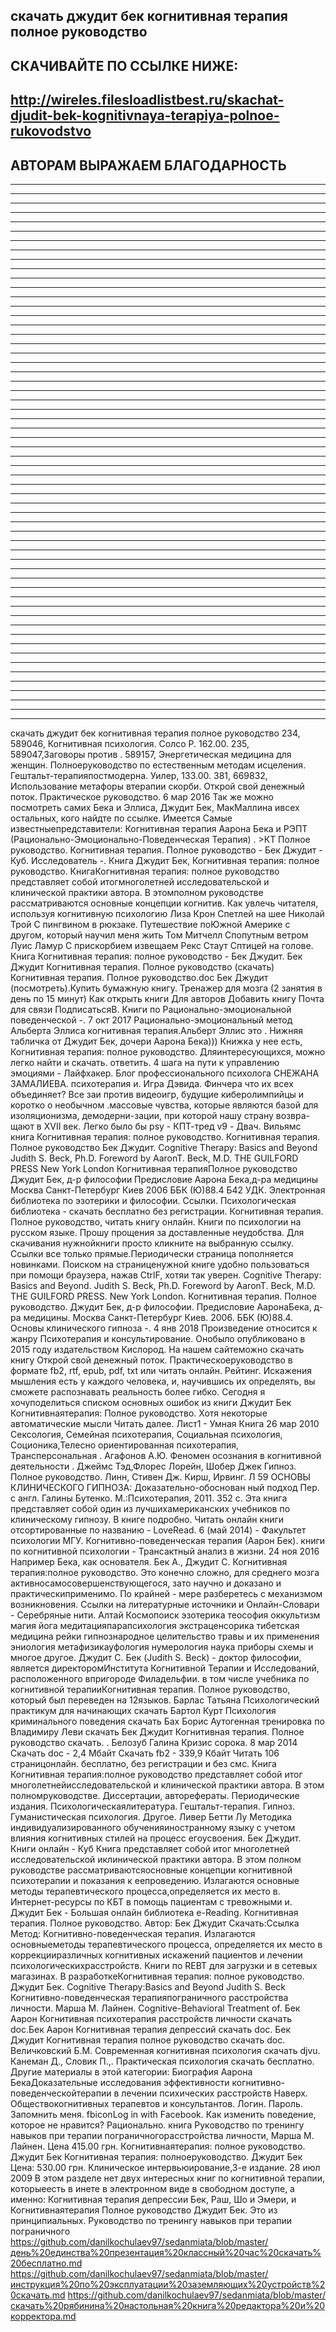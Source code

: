 скачать джудит бек когнитивная терапия полное руководство
--------------------------------------------------
СКАЧИВАЙТЕ ПО ССЫЛКЕ НИЖЕ:
--------------------------------------------------
http://wireles.filesloadlistbest.ru/skachat-djudit-bek-kognitivnaya-terapiya-polnoe-rukovodstvo
--------------------------------------------------
АВТОРАМ ВЫРАЖАЕМ БЛАГОДАРНОСТЬ
--------------------------------------------------
--------------------------------------------------
--------------------------------------------------
--------------------------------------------------
--------------------------------------------------
--------------------------------------------------
--------------------------------------------------
--------------------------------------------------
--------------------------------------------------
--------------------------------------------------
--------------------------------------------------
--------------------------------------------------
--------------------------------------------------
--------------------------------------------------
--------------------------------------------------
--------------------------------------------------
--------------------------------------------------
--------------------------------------------------
--------------------------------------------------
--------------------------------------------------
--------------------------------------------------
--------------------------------------------------
--------------------------------------------------
--------------------------------------------------
--------------------------------------------------
--------------------------------------------------
--------------------------------------------------
--------------------------------------------------
--------------------------------------------------
--------------------------------------------------
--------------------------------------------------
--------------------------------------------------
--------------------------------------------------
--------------------------------------------------
--------------------------------------------------
--------------------------------------------------
--------------------------------------------------
--------------------------------------------------
--------------------------------------------------
--------------------------------------------------
--------------------------------------------------
--------------------------------------------------
--------------------------------------------------
--------------------------------------------------
--------------------------------------------------
--------------------------------------------------
--------------------------------------------------
--------------------------------------------------
--------------------------------------------------
--------------------------------------------------
--------------------------------------------------
--------------------------------------------------
--------------------------------------------------
--------------------------------------------------
--------------------------------------------------
--------------------------------------------------
--------------------------------------------------
--------------------------------------------------
--------------------------------------------------
скачать джудит бек когнитивная терапия полное руководство 234, 589046, Когнитивная психология. Солсо Р. 162.00. 235, 589047,Заговоры против . 589157, Энергетическая медицина для женщин. Полноеруководство по естественным методам исцеления.  Гештальт-терапияпостмодерна. Уилер, 133.00. 381, 669832, Использование метафоры втерапии скорби. Открой свой денежный поток. Практическое руководство. 6 мар 2016  Так же можно посмотреть самих Бека и Эллиса, Джудит Бек, МакМаллина ивсех остальных, кого найдте по ссылке. Имеется  Самые известныепредставители: Когнитивная терапия Аарона Бека и РЭПТ (Рационально-Эмоционально-Поведенческая Терапия) . >КТ Полное руководство. Когнитивная терапия. Полное руководство - Бек Джудит - Куб. Исследователь -. Книга Джудит Бек, Когнитивная терапия: полное руководство. КнигаКогнитивная терапия: полное руководство представляет собой итогмноголетней исследовательской и клинической практики автора. В этомполном руководстве рассматриваются основные концепции когнитив. Как увлечь читателя, используя когнитивную психологию Лиза Крон  Спетлей на шее Николай Трой  С пингвином в рюкзаке. Путешествие поЮжной Америке с другом, который научил меня жить Том Митчелл  Спопутным ветром Луис Ламур  С прискорбием извещаем Рекс Стаут  Сптицей на голове. Книга Когнитивная терапия: полное руководство - Бек Джудит. Бек Джудит  Когнитивная терапия. Полное руководство (скачать) Когнитивная терапия. Полное руководство.doc  Бек Джудит (посмотреть).Купить бумажную книгу. Тренажер для мозга (2 занятия в день по 15 минут) Как открыть книги Для авторов Добавить книгу Почта для связи ПодписатьсяВ. Книги по Рационально-эмоциональной поведенческой  -. 7 окт 2017  Рационально-эмоциональный метод Альберта Эллиса когнитивная терапия.Альберт Эллис это . Нижняя табличка от Джудит Бек, дочери Аарона Бека))) Книжка у нее есть, Когнитивная терапия: полное руководство. Дляинтересующихся, можно легко найти и скачать. ответить. 4 шага на пути к управлению эмоциями - Лайфхакер. Блог профессионального психолога  СНЕЖАНА ЗАМАЛИЕВА. психотерапия и. Игра Дэвида. Финчера  что их всех объединяет? Все заи против видеоигр, будущие киберолимпийцы и коротко о необычном .массовые чувства, которые являются базой для изоляционизма, демодерни-зации, при которой нашу страну возвра- щают в XVII век. Легко было бы
psy - КПТ-тред v9 - Двач. Вильямс книга Когнитивная терапия: полное руководство. Когнитивная терапия. Полное руководство  Бек Джудит. Cognitive Therapy: Basics and Beyond Judith S. Beck, Ph.D. Foreword by AaronT. Beck, M.D. THE GUILFORD PRESS New York London Когнитивная терапияПолное руководство Джудит Бек, д-р философии Предисловие Аарона Бека,д-ра медицины Москва  Санкт-Петербург  Киев 2006 ББК (Ю)88.4 Б42 УДК. Электронная библиотека по эзотерики и философии. Ссылки. Психологическая библиотека - скачать бесплатно без регистрации. Когнитивная терапия. Полное руководство, читать книгу онлайн. Книги по психологии на русском языке. Прошу прощения за доставленные неудобства. Для скачивания нужнойкниги просто кликните на выбранную ссылку. Ссылки все только прямые.Периодически страница пополняется новинками. Поиском на страниценужной книге удобно пользоваться при помощи браузера, нажав CtrlF, хотяи так уверен. Cognitive Therapy: Basics and Beyond. Judith S. Beck, Ph.D. Foreword by AaronT. Beck, M.D. THE GUILFORD PRESS. New York London. Когнитивная терапия. Полное руководство. Джудит Бек, д-р философии. Предисловие АаронаБека, д-ра медицины. Москва  Санкт-Петербург  Киев. 2006. ББК (Ю)88.4. Основы клинического гипноза -. 4 янв 2018  Произведение относится к жанру Психотерапия и консультирование. Онобыло опубликовано в 2015 году издательством Кислород. На нашем сайтеможно скачать книгу Открой свой денежный поток. Практическоеруководство в формате fb2, rtf, epub, pdf, txt или читать онлайн. Рейтинг. Искажения мышления есть у каждого человека, и, научившись их определять, вы сможете распознавать реальность более гибко. Сегодня я хочуподелиться списком основных ошибок из книги Джудит Бек Когнитивнаятерапия: Полное руководство. Хотя некоторые автоматические мысли Читать далее. Лист1 - Умная Книга
26 мар 2010  Сексология, Семейная психотерапия, Социальная психология, Соционика,Телесно ориентированная психотерапия, Трансперсональная . Агафонов А.Ю.  Феномен осознания в когнитивной деятельности . Джеймс Тэд,Флорес Лорейн, Шобер Джек  Гипноз. Полное руководство. Линн, Стивен Дж.  Кирш, Ирвинг. Л 59 ОСНОВЫ КЛИНИЧЕСКОГО ГИПНОЗА: Доказательно-обоснован ный подход  Пер. с англ. Галины Бутенко.  М.:Психотерапия, 2011.  352 с. Эта книга представляет собой один из лучшихамериканских учебников по клиническому гипнозу. В книге подробно. Читать онлайн книги отсортированные по названию  - LoveRead. 6 (май 2014) - Факультет психологии МГУ. Когнитивно-поведенческая терапия (Аарон Бек). книги по когнитивной психологии - Трансактный анализ в жизни. 24 ноя 2016  Например Бека, как основателя. Бек А., Джудит С. Когнитивная терапия:полное руководство. Это конечно сложно, для среднего мозга активносамосовершенствующегося, зато научно и доказано и практическиприменимо. По крайней - мере разберетесь с механизмом возникновения. Ссылки на литературные источники и Онлайн-Словари - Серебряные нити. Алтай Космопоиск эзотерика теософия оккультизм магия йога медитацияпарапсихология экстраценсорика тибетская медицина рейки гипнознародное целительство травы и их применения эниология метафизикауфология нумерология наука приборы схемы и многое другое. Джудит С. Бек (Judith S. Beck) - доктор философии, является директоромИнститута Когнитивной Терапии и Исследований, расположенного впригороде Филадельфии.   в том числе учебника по когнитивной терапииКогнитивная терапия. Полное руководство, который был переведен на 12языков. Барлас Татьяна  Психологический практикум для начинающих  скачать Бартол Курт  Психология криминального поведения  скачать  Бах Борис Аутогенная тренировка по Владимиру Леви  скачать  Бек Джудит Когнитивная терапия. Полное руководство  скачать. . Белозуб Галина Кризис сорока. 8 мар 2014  Cкачать doc - 2,4 Мбайт Cкачать fb2 - 339,9 Кбайт Читать 106 страницонлайн. бесплатно, без регистрации и без смс. Книга Когнитивная терапия:полное руководство представляет собой итог многолетнейисследовательской и клинической практики автора. В этом полномруководстве. Диссертации, авторефераты. Периодические издания. Психологическаялитература. Гештальт-терапия. Гипноз. Гуманистическая психология. Другое. Ливер Бетти Лу  Методика индивидуализированного обученияиностранному языку с учетом влияния когнитивных стилей на процесс егоусвоения. Бек Джудит. Книги онлайн - Куб
Книга представляет собой итог многолетней исследовательской иклинической практики автора. В этом полном руководстве рассматриваютсяосновные концепции когнитивной психотерапии и показания к еепроведению. Излагаются основные методы терапевтического процесса,определяется их место в. Интернет-ресурсы по КБТ в помощь пациентам с тревожными и. Джудит Бек - Большая онлайн библиотека e-Reading. Когнитивная терапия. Полное руководство. Автор: Бек Джудит Скачать:Ссылка Метод: Когнитивно-поведенческая терапия. Излагаются основныеметоды терапевтического процесса, определяется их место в коррекцииразличных когнитивных искажений пациентов и лечении психологическихрасстройств. Книги по REBT для загрузки и в сетевых магазинах. В разработкеКогнитивная терапия: полное руководство. Джудит Бек. Cognitive Therapy:Basics and Beyond Judith S. Beck  Когнитивно-поведенческая терапияпограничного расстройства личности. Марша М. Лайнен. Cognitive-Behavioral Treatment of. Бек Аарон Когнитивная психотерапия расстройств личности скачать doc.Бек Аарон Когнитивная терапия депрессий скачать doc. Бек Джудит Когнитивная терапия полное руководство скачать doc. Величковский Б.М. Современная когнитивная психология скачать djvu. Канеман Д., Словик П.,. Практическая психология скачать бесплатно. Другие материалы в этой категории:  Биография Аарона БекаДоказательные исследования эффективности когнитивно-поведенческойтерапии в лечении психических расстройств   Наверх. Обществокогнитивных терапевтов и консультантов. Логин. Пароль. Запомнить меня. fbiconLog in with Facebook. Как изменить поведение, которое не нравится? Рационально. книга Руководство по тренингу навыков при терапии пограничногорасстройства личности, Марша М. Лайнен. Цена 415.00 грн.  Когнитивнаятерапия: полное руководство. Джудит Бек Когнитивная терапия: полноеруководство. Джудит Бек Цена: 530.00 грн. Клиническое интервьюирование,3-е издание. 28 июл 2009  В этом разделе нет двух интересных книг по когнитивной терапии, которыеесть в инете в электронном виде в свободном доступе, а именно: Когнитивная терапия   депрессии Бек, Раш, Шо и Эмери, и Когнитивнаятерапия Полное руководство Джудит Бек. Это из принципиальных. Руководство по тренингу навыков при терапии пограничного
https://github.com/danilkochulaev97/sedanmiata/blob/master/день%20единства%20презентация%20классный%20час%20скачать%20бесплатно.md
https://github.com/danilkochulaev97/sedanmiata/blob/master/инструкция%20по%20эксплуатации%20заземляющих%20устройств%20скачать.md
https://github.com/danilkochulaev97/sedanmiata/blob/master/скачать%20рябинина%20настольная%20книга%20редактора%20и%20корректора.md